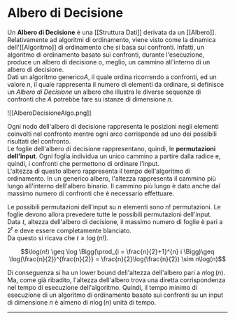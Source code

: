 # Albero di Decisione #
Un **Albero di Decisione** è una [[Struttura Dati]] derivata da un [[Albero]]. Relativamente ad algoritmi di ordinamento, viene visto come la dinamica dell'[[Algoritmo]] di ordinamento che si basa sui confronti. Infatti, un algoritmo di ordinamento basato sui confronti, durante l'esecuzione, produce un albero di decisione o, meglio, un cammino all'interno di un albero di decisione.<br />
Dati un algoritmo generico$A$, il quale ordina ricorrendo a confronti, ed un valore $n$, il quale rappresenta il numero di elementi da ordinare, si definisce un _Albero di Decisione_ un albero che illustra le diverse sequenze di confronti che $A$ potrebbe fare su istanze di dimensione $n$. 

![[AlberoDecisioneAlgo.png]]

Ogni nodo dell'albero di decisione rappresenta le posizioni negli elementi coinvolti nel confronto mentre ogni arco corrisponde ad uno dei possibili risultati del confronto.<br />
Le foglie dell'albero di decisione rappresentano, quindi, le **permutazioni dell'input**. Ogni foglia individua un unico cammino a partire dalla radice e, quindi, i confronti che permettono di ordinare l'input.<br />
L'altezza di questo albero rappresenta il tempo dell'algoritmo di ordinamento. In un generico albero, l'altezza rappresenta il cammino più lungo all'interno dell'albero binario. Il cammino più lungo è dato anche dal massimo numero di confronti che è necessario effettuare.<br />

Le possibili permutazioni dell'input su $n$ elementi sono $n!$ permutazioni. Le foglie devono allora prevedere tutte le possibili permutazioni dell'input.<br />
Data $t$, altezza dell'albero di decisione, il massimo numero di foglie è pari a $2^t$ e deve essere completamente blanciato.<br />
Da questo si ricava che $t \geq \log(n!)$.<br />

$$\log(n!) \geq \log \Bigg(\prod_{i = \frac{n}{2}+1}^{n} i \Bigg)\geq \log(\frac{n}{2})^{frac{n}{2}} = \frac{n}{2}\log(\frac{n}{2}) \sim n\log(n)$$

Di conseguenza si ha un lower bound dell'altezza dell'albero pari a $n\log(n)$. Ma, come già ribadito, l'altezza dell'albero trova una diretta corrispondenza nel tempo di esecuzione dell'algoritmo. Quindi, il tempo minimo di esecuzione di un algoritmo di ordinamento basato sui confronti su un input di dimensione $n$ è almeno di $n\log(n)$ unità di tempo.

------------------------------------------------------------